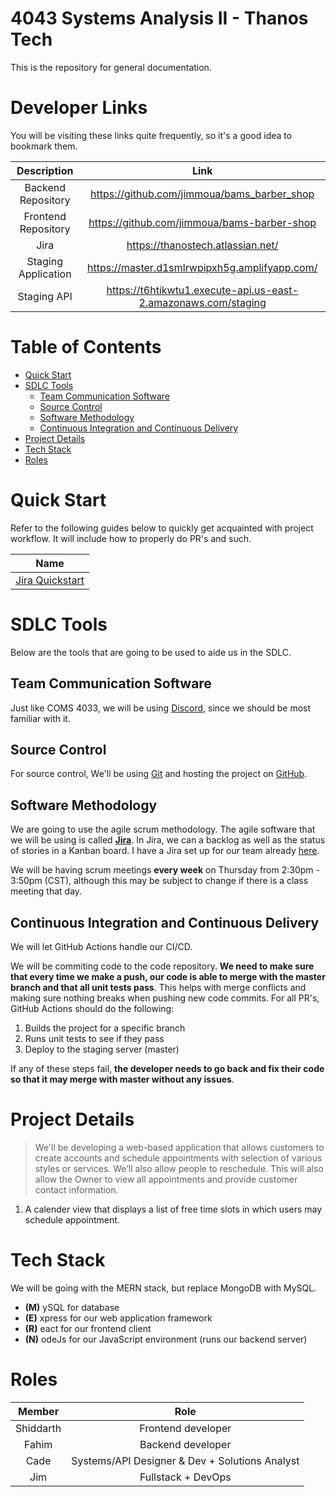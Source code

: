 <h1>4043 Systems Analysis II - Thanos Tech</h1>
This is the repository for general documentation.

<h1>Developer Links</h1>

You will be visiting these links quite frequently, so it's a good idea to bookmark them.

|     Description     |                              Link                              |
| :-----------------: | :------------------------------------------------------------: |
| Backend Repository  |          https://github.com/jimmoua/bams_barber_shop           |
| Frontend Repository |          https://github.com/jimmoua/bams-barber-shop           |
|        Jira         |               https://thanostech.atlassian.net/                |
| Staging Application |         https://master.d1smlrwpipxh5g.amplifyapp.com/          |
|     Staging API     | https://t6htikwtu1.execute-api.us-east-2.amazonaws.com/staging |

<h1>Table of Contents</h1>

- [Quick Start](#quick-start)
- [SDLC Tools](#sdlc-tools)
  - [Team Communication Software](#team-communication-software)
  - [Source Control](#source-control)
  - [Software Methodology](#software-methodology)
  - [Continuous Integration and Continuous Delivery](#continuous-integration-and-continuous-delivery)
- [Project Details](#project-details)
- [Tech Stack](#tech-stack)
- [Roles](#roles)

# Quick Start

Refer to the following guides below to quickly get acquainted with project workflow. It will include how to properly do PR's and such.

|                       Name                       |
| :----------------------------------------------: |
| [Jira Quickstart](./DOCS/jira_quick_tutorial.md) |

# SDLC Tools
Below are the tools that are going to be used to aide us in the SDLC.

## Team Communication Software
Just like COMS 4033, we will be using [Discord](https://www.discord.com/), since we should be most familiar with it.

## Source Control
For source control, We'll be using [Git](https://git-scm.com/) and hosting the project on [GitHub](https://github.com).

## Software Methodology
We are going to use the agile scrum methodology. The agile software that we will be using is called [**Jira**](https://www.jira.com). In Jira, we can a backlog as well as the status of stories in a Kanban board. I have a Jira set up for our team already [here](https://thanostech.atlassian.net/).

We will be having scrum meetings **every week** on Thursday from 2:30pm - 3:50pm (CST), although this may be subject to change if there is a class meeting that day.

## Continuous Integration and Continuous Delivery
We will let GitHub Actions handle our CI/CD.

We will be commiting code to the code repository. **We need to make sure that every time we make a push, our code is able to merge with the master branch and that all unit tests pass**. This helps with merge conflicts and making sure nothing breaks when pushing new code commits. For all PR's, GitHub Actions should do the following:

1. Builds the project for a specific branch
2. Runs unit tests to see if they pass
3. Deploy to the staging server (master)

If any of these steps fail, **the developer needs to go back and fix their code so that it may merge with master without any issues**.


# Project Details
> We'll be developing a web-based application that allows customers to create accounts and schedule appointments with selection of various styles or services. We’ll also allow people to reschedule. This will also allow the Owner to view all appointments and provide customer contact information.

1. A calender view that displays a list of free time slots in which users may schedule appointment.

# Tech Stack
We will be going with the MERN stack, but replace MongoDB with MySQL.

+ **(M)** ySQL for database
+ **(E)** xpress for our web application framework
+ **(R)** eact for our frontend client
+ **(N)** odeJs for our JavaScript environment (runs our backend server)

# Roles

|  Member   |                      Role                      |
| :-------: | :--------------------------------------------: |
| Shiddarth |               Frontend developer               |
|   Fahim   |               Backend developer                |
|   Cade    | Systems/API Designer & Dev + Solutions Analyst |
|    Jim    |               Fullstack + DevOps               |
